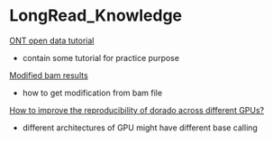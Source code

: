 # LongRead_Knowledge
[ONT open data tutorial](https://labs.epi2me.io/tutorials/)
* contain some tutorial for practice purpose

[Modified bam results](https://github.com/nanoporetech/dorado/issues/145)
* how to get modification from bam file

[How to improve the reproducibility of dorado across different GPUs?](https://github.com/nanoporetech/dorado/issues/617)
* different architectures of GPU might have different base calling
